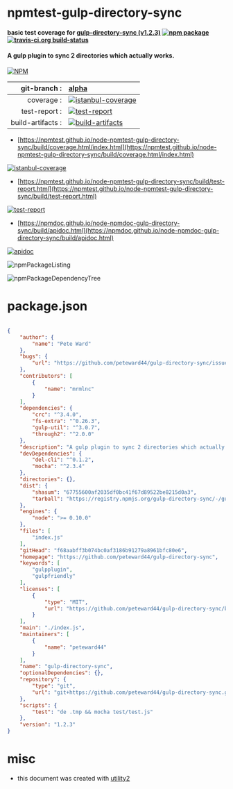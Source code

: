 # npmtest-gulp-directory-sync

#### basic test coverage for  [gulp-directory-sync (v1.2.3)](https://github.com/peteward44/gulp-directory-sync)  [![npm package](https://img.shields.io/npm/v/npmtest-gulp-directory-sync.svg?style=flat-square)](https://www.npmjs.org/package/npmtest-gulp-directory-sync) [![travis-ci.org build-status](https://api.travis-ci.org/npmtest/node-npmtest-gulp-directory-sync.svg)](https://travis-ci.org/npmtest/node-npmtest-gulp-directory-sync)

#### A gulp plugin to sync 2 directories which actually works.

[![NPM](https://nodei.co/npm/gulp-directory-sync.png?downloads=true&downloadRank=true&stars=true)](https://www.npmjs.com/package/gulp-directory-sync)

| git-branch : | [alpha](https://github.com/npmtest/node-npmtest-gulp-directory-sync/tree/alpha)|
|--:|:--|
| coverage : | [![istanbul-coverage](https://npmtest.github.io/node-npmtest-gulp-directory-sync/build/coverage.badge.svg)](https://npmtest.github.io/node-npmtest-gulp-directory-sync/build/coverage.html/index.html)|
| test-report : | [![test-report](https://npmtest.github.io/node-npmtest-gulp-directory-sync/build/test-report.badge.svg)](https://npmtest.github.io/node-npmtest-gulp-directory-sync/build/test-report.html)|
| build-artifacts : | [![build-artifacts](https://npmtest.github.io/node-npmtest-gulp-directory-sync/glyphicons_144_folder_open.png)](https://github.com/npmtest/node-npmtest-gulp-directory-sync/tree/gh-pages/build)|

- [https://npmtest.github.io/node-npmtest-gulp-directory-sync/build/coverage.html/index.html](https://npmtest.github.io/node-npmtest-gulp-directory-sync/build/coverage.html/index.html)

[![istanbul-coverage](https://npmtest.github.io/node-npmtest-gulp-directory-sync/build/screenCapture.buildCi.browser.%252Ftmp%252Fbuild%252Fcoverage.lib.html.png)](https://npmtest.github.io/node-npmtest-gulp-directory-sync/build/coverage.html/index.html)

- [https://npmtest.github.io/node-npmtest-gulp-directory-sync/build/test-report.html](https://npmtest.github.io/node-npmtest-gulp-directory-sync/build/test-report.html)

[![test-report](https://npmtest.github.io/node-npmtest-gulp-directory-sync/build/screenCapture.buildCi.browser.%252Ftmp%252Fbuild%252Ftest-report.html.png)](https://npmtest.github.io/node-npmtest-gulp-directory-sync/build/test-report.html)

- [https://npmdoc.github.io/node-npmdoc-gulp-directory-sync/build/apidoc.html](https://npmdoc.github.io/node-npmdoc-gulp-directory-sync/build/apidoc.html)

[![apidoc](https://npmdoc.github.io/node-npmdoc-gulp-directory-sync/build/screenCapture.buildCi.browser.%252Ftmp%252Fbuild%252Fapidoc.html.png)](https://npmdoc.github.io/node-npmdoc-gulp-directory-sync/build/apidoc.html)

![npmPackageListing](https://npmtest.github.io/node-npmtest-gulp-directory-sync/build/screenCapture.npmPackageListing.svg)

![npmPackageDependencyTree](https://npmtest.github.io/node-npmtest-gulp-directory-sync/build/screenCapture.npmPackageDependencyTree.svg)



# package.json

```json

{
    "author": {
        "name": "Pete Ward"
    },
    "bugs": {
        "url": "https://github.com/peteward44/gulp-directory-sync/issues"
    },
    "contributors": [
        {
            "name": "mrmlnc"
        }
    ],
    "dependencies": {
        "crc": "^3.4.0",
        "fs-extra": "^0.26.3",
        "gulp-util": "^3.0.7",
        "through2": "^2.0.0"
    },
    "description": "A gulp plugin to sync 2 directories which actually works.",
    "devDependencies": {
        "del-cli": "^0.1.2",
        "mocha": "^2.3.4"
    },
    "directories": {},
    "dist": {
        "shasum": "67755600af2035df0bc41f67d89522be8215d0a3",
        "tarball": "https://registry.npmjs.org/gulp-directory-sync/-/gulp-directory-sync-1.2.3.tgz"
    },
    "engines": {
        "node": ">= 0.10.0"
    },
    "files": [
        "index.js"
    ],
    "gitHead": "f68aabff3b074bc0af3186b91279a8961bfc80e6",
    "homepage": "https://github.com/peteward44/gulp-directory-sync",
    "keywords": [
        "gulpplugin",
        "gulpfriendly"
    ],
    "licenses": [
        {
            "type": "MIT",
            "url": "https://github.com/peteward44/gulp-directory-sync/blob/master/LICENSE"
        }
    ],
    "main": "./index.js",
    "maintainers": [
        {
            "name": "peteward44"
        }
    ],
    "name": "gulp-directory-sync",
    "optionalDependencies": {},
    "repository": {
        "type": "git",
        "url": "git+https://github.com/peteward44/gulp-directory-sync.git"
    },
    "scripts": {
        "test": "de .tmp && mocha test/test.js"
    },
    "version": "1.2.3"
}
```



# misc
- this document was created with [utility2](https://github.com/kaizhu256/node-utility2)
